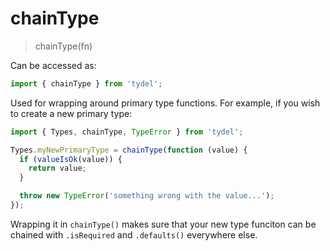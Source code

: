 # chainType

> chainType(fn)

Can be accessed as:

```js
import { chainType } from 'tydel';
```

Used for wrapping around primary type functions. For example, if you wish to create a new primary type:

```js
import { Types, chainType, TypeError } from 'tydel';

Types.myNewPrimaryType = chainType(function (value) {
  if (valueIsOk(value)) {
    return value;
  }

  throw new TypeError('something wrong with the value...');
});
```

Wrapping it in `chainType()` makes sure that your new type funciton can be chained with `.isRequired` and `.defaults()` everywhere else.

